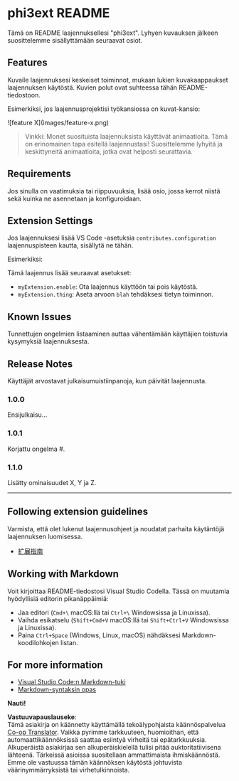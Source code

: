 <!--
CO_OP_TRANSLATOR_METADATA:
{
  "original_hash": "be0b2937160c486180ded27e4f14adeb",
  "translation_date": "2025-05-09T05:04:05+00:00",
  "source_file": "code/07.Lab/01/Apple/phi3ext/README.md",
  "language_code": "fi"
}
-->
# phi3ext README

Tämä on README laajennuksellesi "phi3ext". Lyhyen kuvauksen jälkeen suosittelemme sisällyttämään seuraavat osiot.

## Features

Kuvaile laajennuksesi keskeiset toiminnot, mukaan lukien kuvakaappaukset laajennuksen käytöstä. Kuvien polut ovat suhteessa tähän README-tiedostoon.

Esimerkiksi, jos laajennusprojektisi työkansiossa on kuvat-kansio:

\!\[feature X\]\(images/feature-x.png\)

> Vinkki: Monet suosituista laajennuksista käyttävät animaatioita. Tämä on erinomainen tapa esitellä laajennustasi! Suosittelemme lyhyitä ja keskittyneitä animaatioita, jotka ovat helposti seurattavia.

## Requirements

Jos sinulla on vaatimuksia tai riippuvuuksia, lisää osio, jossa kerrot niistä sekä kuinka ne asennetaan ja konfiguroidaan.

## Extension Settings

Jos laajennuksesi lisää VS Code -asetuksia `contributes.configuration` laajennuspisteen kautta, sisällytä ne tähän.

Esimerkiksi:

Tämä laajennus lisää seuraavat asetukset:

* `myExtension.enable`: Ota laajennus käyttöön tai pois käytöstä.
* `myExtension.thing`: Aseta arvoon `blah` tehdäksesi tietyn toiminnon.

## Known Issues

Tunnettujen ongelmien listaaminen auttaa vähentämään käyttäjien toistuvia kysymyksiä laajennuksesta.

## Release Notes

Käyttäjät arvostavat julkaisumuistiinpanoja, kun päivität laajennusta.

### 1.0.0

Ensijulkaisu...

### 1.0.1

Korjattu ongelma #.

### 1.1.0

Lisätty ominaisuudet X, Y ja Z.

---

## Following extension guidelines

Varmista, että olet lukenut laajennusohjeet ja noudatat parhaita käytäntöjä laajennuksen luomisessa.

* [扩展指南](https://code.visualstudio.com/api/references/extension-guidelines?WT.mc_id=aiml-137032-kinfeylo)

## Working with Markdown

Voit kirjoittaa README-tiedostosi Visual Studio Codella. Tässä on muutamia hyödyllisiä editorin pikanäppäimiä:

* Jaa editori (`Cmd+\` macOS:llä tai `Ctrl+\` Windowsissa ja Linuxissa).
* Vaihda esikatselu (`Shift+Cmd+V` macOS:llä tai `Shift+Ctrl+V` Windowsissa ja Linuxissa).
* Paina `Ctrl+Space` (Windows, Linux, macOS) nähdäksesi Markdown-koodilohkojen listan.

## For more information

* [Visual Studio Code:n Markdown-tuki](http://code.visualstudio.com/docs/languages/markdown?WT.mc_id=aiml-137032-kinfeylo)
* [Markdown-syntaksin opas](https://help.github.com/articles/markdown-basics/)

**Nauti!**

**Vastuuvapauslauseke**:  
Tämä asiakirja on käännetty käyttämällä tekoälypohjaista käännöspalvelua [Co-op Translator](https://github.com/Azure/co-op-translator). Vaikka pyrimme tarkkuuteen, huomioithan, että automaattikäännöksissä saattaa esiintyä virheitä tai epätarkkuuksia. Alkuperäistä asiakirjaa sen alkuperäiskielellä tulisi pitää auktoritatiivisena lähteenä. Tärkeissä asioissa suositellaan ammattimaista ihmiskäännöstä. Emme ole vastuussa tämän käännöksen käytöstä johtuvista väärinymmärryksistä tai virhetulkinnoista.